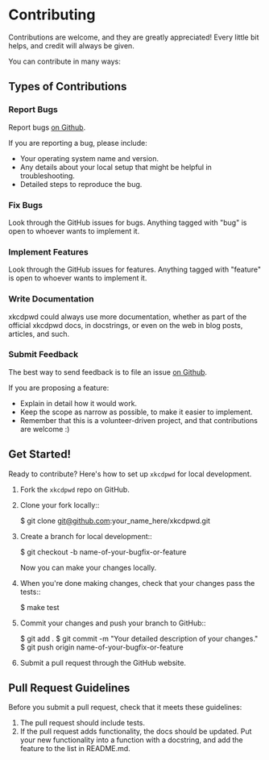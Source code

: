# Contributing

Contributions are welcome, and they are greatly appreciated! Every little bit helps, and credit will always be given.

You can contribute in many ways:

## Types of Contributions

### Report Bugs

Report bugs [on Github](https://github.com/wfscheper/xkcdpwd/issues).

If you are reporting a bug, please include:

* Your operating system name and version.
* Any details about your local setup that might be helpful in troubleshooting.
* Detailed steps to reproduce the bug.

### Fix Bugs

Look through the GitHub issues for bugs. Anything tagged with "bug"
is open to whoever wants to implement it.

### Implement Features

Look through the GitHub issues for features. Anything tagged with "feature"
is open to whoever wants to implement it.

### Write Documentation

xkcdpwd could always use more documentation, whether as part of the
official xkcdpwd docs, in docstrings, or even on the web in blog posts,
articles, and such.

### Submit Feedback

The best way to send feedback is to file an issue [on Github](https://github.com/wfscheper/xkcdpwd/issues).

If you are proposing a feature:

* Explain in detail how it would work.
* Keep the scope as narrow as possible, to make it easier to implement.
* Remember that this is a volunteer-driven project, and that contributions
  are welcome :)

## Get Started!

Ready to contribute? Here's how to set up `xkcdpwd` for local development.

1. Fork the `xkcdpwd` repo on GitHub.
2. Clone your fork locally::

    $ git clone git@github.com:your_name_here/xkcdpwd.git

3. Create a branch for local development::

    $ git checkout -b name-of-your-bugfix-or-feature

   Now you can make your changes locally.

4. When you're done making changes, check that your changes pass the tests::

    $ make test

6. Commit your changes and push your branch to GitHub::

    $ git add .
    $ git commit -m "Your detailed description of your changes."
    $ git push origin name-of-your-bugfix-or-feature

7. Submit a pull request through the GitHub website.

Pull Request Guidelines
-----------------------

Before you submit a pull request, check that it meets these guidelines:

1. The pull request should include tests.
2. If the pull request adds functionality, the docs should be updated. Put
   your new functionality into a function with a docstring, and add the
   feature to the list in README.md.
